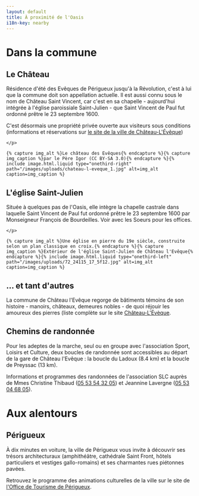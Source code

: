 ```yaml
---
layout: default
title: À proximité de l'Oasis
i18n-key: nearby
---
```

# Dans la commune

## Le Château

<div class="row">
	<p class="p2-3 left" markdown="1">

Résidence d'été des Evêques de Périgueux jusqu'à la Révolution, c'est à lui que la commune doit son appellation actuelle. Il est aussi connu sous le nom de Château Saint Vincent, car c'est en sa chapelle - aujourd'hui intégrée à l'église paroissiale Saint-Julien - que Saint Vincent de Paul fut ordonné prêtre le 23 septembre 1600. 

C'est désormais une propriété privée ouverte aux visiteurs sous conditions (informations et réservations sur [le site de la ville de Château-L'Évêque](http://www.chateau-de-chateauleveque.com/fr/))

	</p>

	{% capture img_alt %}Le château des Evêques{% endcapture %}{% capture img_caption %}par le Père Igor (CC BY-SA 3.0){% endcapture %}{% include image.html.liquid type="onethird-right" path="/images/uploads/chateau-l-eveque_1.jpg" alt=img_alt caption=img_caption %}

</div>

## L'église Saint-Julien

<div class="row">
	<p class="p2-3 right" markdown="1">
	
Située à quelques pas de l'Oasis, elle intègre la chapelle castrale dans laquelle Saint Vincent de Paul fut ordonné prêtre le 23 septembre 1600 par Monseigneur François de Bourdeilles. Voir avec les Soeurs pour les offices.

	</p>

	{% capture img_alt %}Une église en pierre du 19e siècle, construite selon un plan classique en croix.{% endcapture %}{% capture img_caption %}Extérieur de l'église Saint-Julien de Château l'Evêque{% endcapture %}{% include image.html.liquid type="onethird-left" path="/images/uploads/72_24115_17_5f12.jpg" alt=img_alt caption=img_caption %}

</div>

## ... et tant d'autres

La commune de Château l'Evêque regorge de bâtiments témoins de son histoire - manoirs, châteaux, demeures nobles - de quoi réjouir les amoureux des pierres (liste complète sur le site [Château-L'Évèque](https://fr.wikipedia.org/wiki/Ch%C3%A2teau-l%27%C3%89v%C3%AAque).

## Chemins de randonnée

Pour les adeptes de la marche, seul ou en groupe avec l'association Sport, Loisirs et Culture, deux boucles de randonnée sont accessibles au départ de la gare de Château l'Evêque : la boucle du Ladoux (8.4 km) et la boucle de Preyssac (13 km). 

Informations et programmes des randonnées de l'association SLC auprès de Mmes Christine Thibaud ([05 53 54 32 05](tel:+33553543205)) et Jeannine Lavergne ([05 53 04 68 05](tel:+33553046805)). 


# Aux alentours

## Périgueux 

À dix minutes en voiture, la ville de Périgueux vous invite à découvrir ses trésors architecturaux (amphithéâtre, cathédrale Saint Front, hôtels particuliers et vestiges gallo-romains) et ses charmantes rues piétonnes pavées. 

Retrouvez le programme des animations culturelles de la ville sur le site de [l'Office de Tourisme de Périgueux](http://www.tourisme-perigueux.fr/).
